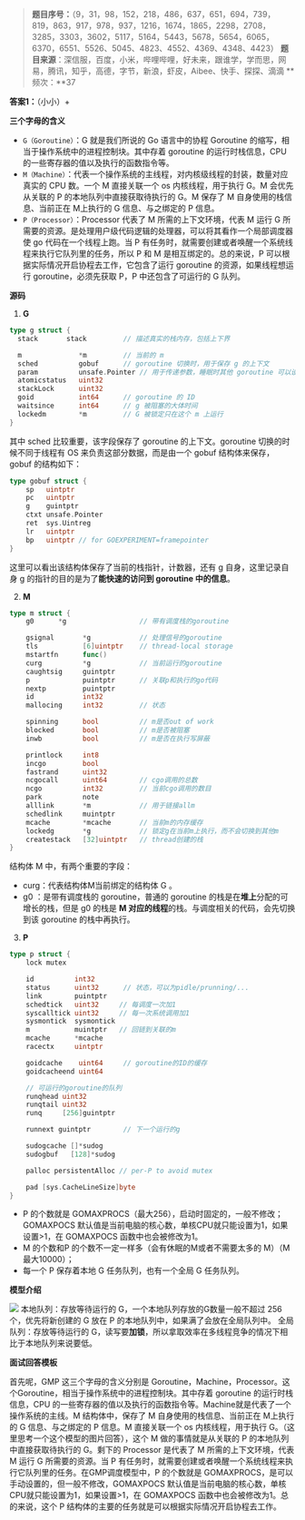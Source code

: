 >  **题目序号：**（9，31，98，152，218，486，637，651，694，739，819，863，917，978，937，1216，1674，1865，2298，2708，3285，3303，3602，5117，5164，5443，5678，5654，6065，6370，6551、5526、5045、4823、4552、4369、4348、4423）
>  **题目来源**：深信服，百度，小米，哔哩哔哩，好未来，跟谁学，学而思，网易，腾讯，知乎，高德，字节，新浪，虾皮，Aibee、快手、探探、滴滴
>  **频次：**37

**答案1：**（小小）+

**三个字母的含义**

- `G（Goroutine）`：G 就是我们所说的 Go 语言中的协程 Goroutine 的缩写，相当于操作系统中的进程控制块。其中存着 goroutine 的运行时栈信息，CPU 的一些寄存器的值以及执行的函数指令等。
- `M（Machine）`：代表一个操作系统的主线程，对内核级线程的封装，数量对应真实的 CPU 数。一个 M 直接关联一个 os 内核线程，用于执行 G。M 会优先从关联的 P 的本地队列中直接获取待执行的 G。M 保存了 M 自身使用的栈信息、当前正在 M上执行的 G 信息、与之绑定的 P 信息。
- `P（Processor）`：Processor 代表了 M 所需的上下文环境，代表 M 运行 G 所需要的资源。是处理用户级代码逻辑的处理器，可以将其看作一个局部调度器使 go 代码在一个线程上跑。当 P 有任务时，就需要创建或者唤醒一个系统线程来执行它队列里的任务，所以 P 和 M 是相互绑定的。总的来说，P 可以根据实际情况开启协程去工作，它包含了运行 goroutine 的资源，如果线程想运行 goroutine，必须先获取 P，P 中还包含了可运行的 G 队列。

**源码**

1. **G**

```go
type g struct {
  stack       stack   		// 描述真实的栈内存，包括上下界

  m              *m     	// 当前的 m
  sched          gobuf   	// goroutine 切换时，用于保存 g 的上下文      
  param          unsafe.Pointer // 用于传递参数，睡眠时其他 goroutine 可以设置 param，唤醒时该goroutine可以获取
  atomicstatus   uint32
  stackLock      uint32 
  goid           int64  	// goroutine 的 ID
  waitsince      int64 		// g 被阻塞的大体时间
  lockedm        *m     	// G 被锁定只在这个 m 上运行
}
```

其中 sched 比较重要，该字段保存了 goroutine 的上下文。goroutine 切换的时候不同于线程有 OS 来负责这部分数据，而是由一个 gobuf 结构体来保存，gobuf 的结构如下：

```go
type gobuf struct {
    sp   uintptr
    pc   uintptr
    g    guintptr
    ctxt unsafe.Pointer
    ret  sys.Uintreg
    lr   uintptr
    bp   uintptr // for GOEXPERIMENT=framepointer
}
```

这里可以看出该结构体保存了当前的栈指针，计数器，还有 g 自身，这里记录自身 g 的指针的目的是为了**能快速的访问到 goroutine 中的信息**。

2. **M**

```go
type m struct {
    g0      *g     				// 带有调度栈的goroutine

    gsignal       *g         	// 处理信号的goroutine
    tls           [6]uintptr 	// thread-local storage
    mstartfn      func()
    curg          *g       		// 当前运行的goroutine
    caughtsig     guintptr 
    p             puintptr 		// 关联p和执行的go代码
    nextp         puintptr
    id            int32
    mallocing     int32 		// 状态

    spinning      bool 			// m是否out of work
    blocked       bool 			// m是否被阻塞
    inwb          bool 			// m是否在执行写屏蔽

    printlock     int8
    incgo         bool
    fastrand      uint32
    ncgocall      uint64      	// cgo调用的总数
    ncgo          int32       	// 当前cgo调用的数目
    park          note
    alllink       *m 			// 用于链接allm
    schedlink     muintptr
    mcache        *mcache 		// 当前m的内存缓存
    lockedg       *g 			// 锁定g在当前m上执行，而不会切换到其他m
    createstack   [32]uintptr 	// thread创建的栈
}
```

结构体 M 中，有两个重要的字段：

-  curg：代表结构体M当前绑定的结构体 G 。
-  g0 ：是带有调度栈的 goroutine，普通的 goroutine 的栈是在**堆上**分配的可增长的栈，但是 g0 的栈是 **M 对应的线程**的栈。与调度相关的代码，会先切换到该 goroutine 的栈中再执行。

3. **P**

```go
type p struct {
    lock mutex

    id          int32
    status      uint32 		// 状态，可以为pidle/prunning/...
    link        puintptr
    schedtick   uint32     // 每调度一次加1
    syscalltick uint32     // 每一次系统调用加1
    sysmontick  sysmontick 
    m           muintptr   // 回链到关联的m
    mcache      *mcache
    racectx     uintptr

    goidcache    uint64 	// goroutine的ID的缓存
    goidcacheend uint64

    // 可运行的goroutine的队列
    runqhead uint32
    runqtail uint32
    runq     [256]guintptr

    runnext guintptr 		// 下一个运行的g

    sudogcache []*sudog
    sudogbuf   [128]*sudog

    palloc persistentAlloc // per-P to avoid mutex

    pad [sys.CacheLineSize]byte
}
```

- P 的个数就是 GOMAXPROCS（最大256），启动时固定的，一般不修改；GOMAXPOCS 默认值是当前电脑的核心数，单核CPU就只能设置为1，如果设置>1，在 GOMAXPOCS 函数中也会被修改为1。
- M 的个数和P 的个数不一定一样多（会有休眠的M或者不需要太多的 M）（M 最大10000）；
- 每一个 P 保存着本地 G 任务队列，也有一个全局 G 任务队列。

**模型介绍**

![](https://image-1302243118.cos.ap-beijing.myqcloud.com/img/1648716696731-0d4e04b1-da32-4ff8-ac44-f2f74cfb7629-16488810664042.jpeg)
本地队列：存放等待运行的 G，一个本地队列存放的G数量一般不超过 256 个，优先将新创建的 G 放在 P 的本地队列中，如果满了会放在全局队列中。
全局队列：存放等待运行的 G，读写要**加锁**，所以拿取效率在多线程竞争的情况下相比于本地队列来说要低。

**面试回答模板**

首先呢，GMP 这三个字母的含义分别是 Goroutine，Machine，Processor。这个Goroutine，相当于操作系统中的进程控制块。其中存着 goroutine 的运行时栈信息，CPU 的一些寄存器的值以及执行的函数指令等。Machine就是代表了一个操作系统的主线。M 结构体中，保存了 M 自身使用的栈信息、当前正在 M上执行的 G 信息、与之绑定的 P 信息。M 直接关联一个 os 内核线程，用于执行 G。（这里思考一个这个模型的图片回答），这个 M 做的事情就是从关联的 P 的本地队列中直接获取待执行的 G。剩下的 Processor 是代表了 M 所需的上下文环境，代表 M 运行 G 所需要的资源。当 P 有任务时，就需要创建或者唤醒一个系统线程来执行它队列里的任务。在GMP调度模型中，P 的个数就是 GOMAXPROCS，是可以手动设置的，但一般不修改，GOMAXPOCS 默认值是当前电脑的核心数，单核CPU就只能设置为1，如果设置>1，在 GOMAXPOCS 函数中也会被修改为1。总的来说，这个 P 结构体的主要的任务就是可以根据实际情况开启协程去工作。